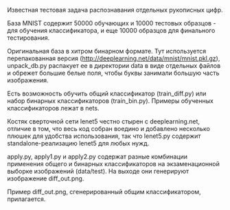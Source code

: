 Известная тестовая задача распознавания отдельных рукописных цифр.

База MNIST содержит 50000 обучающих и 10000 тестовых образцов - для обучения классификатора, и еще 10000 образцов для финального тестирования.

Оригинальная база в хитром бинарном формате. Тут используется перепакованная версия (http://deeplearning.net/data/mnist/mnist.pkl.gz), unpack_db.py распакует ее в директории data в виде отдельных файлов и обрежет большие белые поля, чтобы буквы занимали большую часть изображения.

Есть возможность обучить общий классификатор (train_diff.py) или набор бинарных классификаторов (train_bin.py). Примеры обученных классификаторов лежат в nets.

Костяк сверточной сети lenet5 честно стырен с deeplearning.net, отличие в том, что весь код собран воедино и добавлено несколько плюшек для удобства использования, так что lenet5.py содержит standalone-реализацию lenet5 для любых нужд.

apply.py, apply1.py и apply2.py содержат разные комбинации применения общего и бинарных классификаторов на экзаменационной выборке изображений (data/test). На выходе они генерируют изображение diff_out.png.

Пример diff_out.png, сгенерированный общим классификатором, прилагается.
